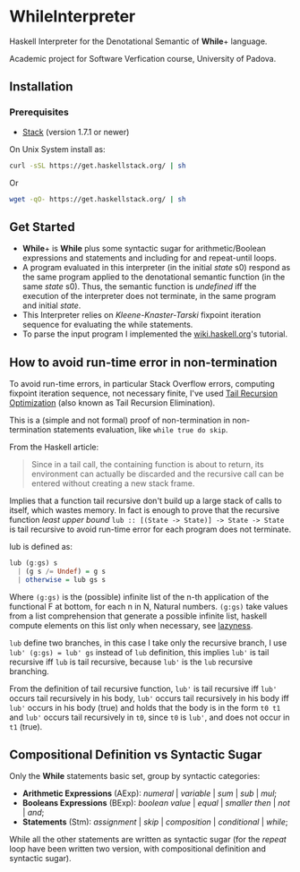# WhileInterpreter

Haskell Interpreter for the Denotational Semantic of **While**+ language.

Academic project for Software Verfication course, University of Padova.

## Installation

### Prerequisites
- [Stack](https://docs.haskellstack.org/en/stable/README/) (version 1.7.1 or newer)

On Unix System install as:
```bash
curl -sSL https://get.haskellstack.org/ | sh
```
Or
```bash
wget -qO- https://get.haskellstack.org/ | sh
```

## Get Started

- **While**+ is **While** plus some syntactic sugar for arithmetic/Boolean expressions and statements and including for and repeat-until loops.
- A program evaluated in this interpreter (in the initial *state* s0) respond as the same program applied to the denotational semantic function (in the same *state* s0). Thus, the semantic function is *undefined* iff the execution of the interpreter does not terminate, in the same program and initial *state*.
- This Interpreter relies on *Kleene-Knaster-Tarski* fixpoint iteration sequence for evaluating the while statements.
- To parse the input program I implemented the [wiki.haskell.org](https://wiki.haskell.org/Parsing_a_simple_imperative_language)'s tutorial.

## How to avoid run-time error in non-termination

To avoid run-time errors, in particular Stack Overflow errors, computing fixpoint iteration sequence, not necessary finite, I've used [Tail Recursion Optimization](https://wiki.haskell.org/Tail_recursion) (also known as Tail Recursion Elimination).

This is a (simple and not formal) proof of non-termination in non-termination statements evaluation, like `while true do skip`.

From the Haskell article:
> Since in a tail call, the containing function is about to return, its environment can actually be discarded and the recursive call can be entered without creating a new stack frame.

Implies that a function tail recursive don't build up a large stack of calls to itself, which wastes memory. In fact is enough to prove that the recursive function *least upper bound* `lub :: [(State -> State)] -> State -> State` is tail recursive to avoid run-time error for each program does not terminate.

lub is defined as:
```haskell
lub (g:gs) s
  | (g s /= Undef) = g s
  | otherwise = lub gs s
```
Where `(g:gs)` is the (possible) infinite list of the n-th application of the functional F at bottom, for each n in N, Natural numbers.
`(g:gs)` take values from a list comprehension that generate a possible infinite list, haskell compute elements on this list only when necessary, see [lazyness](https://wiki.haskell.org/Performance/Laziness).

`lub` define two branches, in this case I take only the recursive branch, I use `lub' (g:gs) = lub' gs` instead of `lub` definition, this implies `lub'` is tail recursive iff `lub` is tail recursive, because `lub'` is the `lub` recursive branching.

From the definition of tail recursive function, `lub'` is tail recursive iff `lub'` occurs tail recursively in his body, `lub'` occurs tail recursively in his body iff `lub'` occurs in his body (true) and holds that the body is in the form `t0 t1` and `lub'` occurs tail recursively in `t0`, since `t0` is `lub'`, and does not occur in `t1` (true).

## Compositional Definition vs Syntactic Sugar

Only the **While** statements basic set, group by syntactic categories:
- **Arithmetic Expressions** (AExp): _numeral_ | _variable_ | _sum_ | _sub_ | _mul_;
- **Booleans Expressions** (BExp): _boolean value_ | _equal_ | _smaller then_ | _not_ | _and_;
- **Statements** (Stm): _assignment_ | _skip_ | _composition_ | _conditional_ | _while_;

While all the other statements are written as syntactic sugar (for the _repeat_ loop have been written two version, with compositional definition and syntactic sugar).